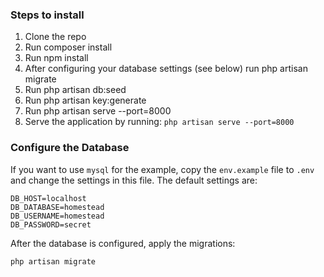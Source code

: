 ### Steps to install ###
1. Clone the repo
2. Run composer install
2. Run npm install
3. After configuring your database settings (see below) run php artisan migrate
4. Run php artisan db:seed
4. Run php artisan key:generate
5. Run php artisan serve --port=8000
6. Serve the application by running: `php artisan serve --port=8000`

### Configure the Database

If you want to use `mysql` for the example, copy the `env.example` file to `.env` and change the settings in this 
file. The default settings are:

    DB_HOST=localhost
    DB_DATABASE=homestead
    DB_USERNAME=homestead
    DB_PASSWORD=secret

After the database is configured, apply the migrations:

    php artisan migrate